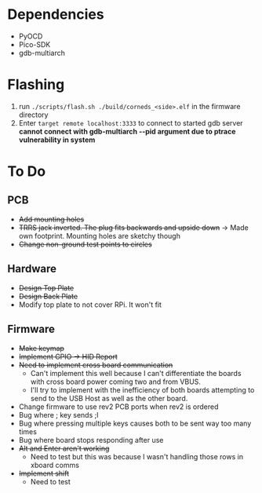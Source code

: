 # Dependencies
 * PyOCD
 * Pico-SDK
 * gdb-multiarch

# Flashing
1. run `./scripts/flash.sh ./build/corneds_<side>.elf` in the firmware directory
2. Enter `target remote localhost:3333` to connect to started gdb server
**cannot connect with gdb-multiarch --pid argument due to ptrace vulnerability in system**


# To Do
## PCB
 * ~~Add mounting holes~~
 * ~~TRRS jack inverted. The plug fits backwards and upside down~~ -> Made own footprint. Mounting holes are sketchy though
 * ~~Change non-ground test points to circles~~

## Hardware
 * ~~Design Top Plate~~
 * ~~Design Back Plate~~
 * Modify top plate to not cover RPi. It won't fit

## Firmware
 * ~~Make keymap~~
 * ~~Implement GPIO -> HID Report~~
 * ~~Need to implement cross board communication~~
   * Can't implement this well because I can't differentiate the boards with cross board power coming two and from VBUS.
   * I'll try to implement with the inefficiency of both boards attempting to send to the USB Host as well as the other board.
 * Change firmware to use rev2 PCB ports when rev2 is ordered
 * Bug where ; key sends ;l
 * Bug where pressing multiple keys causes both to be sent way too many times
 * Bug where board stops responding after use
 * ~~Alt and Enter aren't working~~
   * Need to test but this was because I wasn't handling those rows in xboard comms
 * ~~Implement shift~~
   * Need to test
